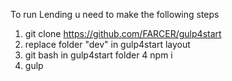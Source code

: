 To run Lending u need to make the following steps
1. git clone https://github.com/FARCER/gulp4start
2. replace folder "dev" in gulp4start layout 
3. git bash in gulp4start folder
4 npm i
5. gulp